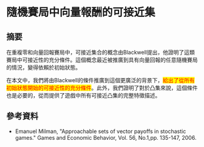 # 隨機賽局中向量報酬的可接近集

## 摘要

在重複零和向量回報賽局中，可接近集合的概念由Blackwell提出，他證明了這類賽局中可接近性的充分條件。這個概念最近被推廣到具有向量回報的任意隨機賽局的情況，變得依賴於初始狀態。

在本文中，我們將由Blackwell的條件推廣到這個更廣泛的背景下，<mark style="color:red;">給出了從所有初始狀態開始的可接近性的充分條件</mark>。此外，我們證明了對於凸集來說，這個條件也是必要的，從而提供了遊戲中所有可接近凸集的完整特徵描述。

## 參考資料

* Emanuel Milman, "Approachable sets of vector payoffs in stochastic games." Games and Economic Behavior, Vol. 56, No.1,pp. 135-147, 2006.
